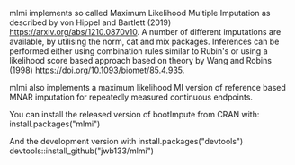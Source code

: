 mlmi implements so called Maximum Likelihood Multiple Imputation as described by von Hippel and Bartlett (2019) https://arxiv.org/abs/1210.0870v10. A number of different imputations are available, by utilising the norm, cat and mix packages. Inferences can be performed either using combination rules similar to Rubin's or using a likelihood score based approach based on theory by Wang and Robins (1998) https://doi.org/10.1093/biomet/85.4.935.

mlmi also implements a maximum likelihood MI version of reference based MNAR imputation for repeatedly measured continuous endpoints.

You can install the released version of bootImpute from CRAN with:
install.packages("mlmi")

And the development version with
install.packages("devtools")
devtools::install_github("jwb133/mlmi")
